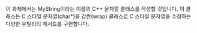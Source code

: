 이 과제에서는 MyString이라는 이름의 C++ 문자열 클래스를 작성할 것입니다. 이 클래스는 C 스타일 문자열(char\*)을 감싼(wrap) 클래스로 C 스타일 문자열을 수정하는 다양한 유틸리티 메서드를 구현합니다.
